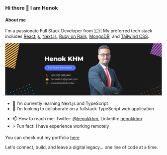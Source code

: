 ### Hi there 👋 I am Henok

#### About me
I'm a passionate Full Stack Developer from 🇪🇹 
My preferred tech stack includes [React.js](https://react.dev/), [Next.js](https://nextjs.org/), [Ruby on Rails](https://rubyonrails.org/), [MongoDB](https://www.mongodb.com/), and [Tailwind CSS](https://tailwindcss.com/).

![banner](/assets/banner.png)

<!-- - 🔭 I’m currently working on improving my development skills, product management and  -->
- 🌱 I’m currently learning Next.js and TypeScript
- 👯 I’m looking to collaborate on a fullstack TypeScript web application
<!-- - 🤔 I’m looking for help with ... -->
<!-- - 💬 Ask me about ... -->
- 📫 How to reach me: Twitter: [@henokkhm](https://twitter.com/henokkhm), LinkedIn: [henokkhm](https://www.linkedin.com/in/henokkhm/)
- ⚡ Fun fact: I have experience working remotely 

You can check out my portfolio [here](https://www.linkedin.com/in/henokkhm/)

Let's connect, build, and leave a digital legacy... one line of code at a time.